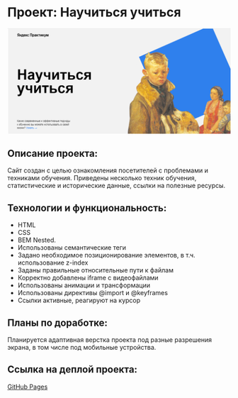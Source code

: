 # Проект: **Научиться учиться**
![Getting Started](./images/image_for_readme.png)
## Описание проекта:
Сайт создан с целью ознакомления посетителей с проблемами и техниками обучения. Приведены несколько техник обучения, статистические и исторические данные, ссылки на полезные ресурсы.
## Технологии и функциональность:
* HTML
* CSS
* BEM Nested.
* Использованы семантические теги
* Задано необходимое позиционирование элементов, в т.ч. использование z-index
* Заданы правильные относительные пути к файлам
* Корректно добавлены iframe c видеофайлами
* Использованы анимации и трансформации
* Использованы директивы @import и @keyframes
* Ссылки активные, реагируют на курсор
## Планы по доработке:
Планируется адаптивная верстка проекта под разные разрешения экрана, в том числе под мобильные устройства.
## Ссылка на дeплой проекта:
[GitHub Pages](https://kpolllka.github.io/how-to-learn/)

